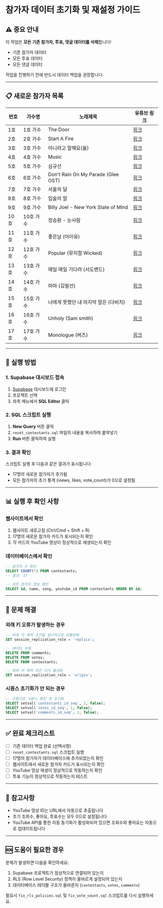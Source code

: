 # 참가자 데이터 초기화 및 재설정 가이드

## ⚠️ 중요 안내

이 작업은 **모든 기존 참가자, 투표, 댓글 데이터를 삭제**합니다!
- 기존 참가자 데이터
- 모든 투표 데이터
- 모든 댓글 데이터

작업을 진행하기 전에 반드시 데이터 백업을 권장합니다.

---

## 📋 새로운 참가자 목록

| 번호 | 가수명 | 노래제목 | 유튜브 링크 |
|------|--------|----------|-------------|
| 1호 | 1호 가수 | The Door | [링크](https://youtu.be/sDeVLXh4uc4) |
| 2호 | 2호 가수 | Start A Fire | [링크](https://youtu.be/-ynaaTrDZM8) |
| 3호 | 3호 가수 | 아니라고 말해요(율) | [링크](https://youtu.be/IChUNQ79wG4) |
| 4호 | 4호 가수 | Music | [링크](https://youtu.be/j6M6Jfxzr6s) |
| 5호 | 5호 가수 | 심규선 | [링크](https://youtu.be/swqBMZ3FlNg) |
| 6호 | 6호 가수 | Don't Rain On My Parade (Glee OST) | [링크](https://youtu.be/p_oIlBEXTL8) |
| 7호 | 7호 가수 | 서울의 달 | [링크](https://youtu.be/Gz6o0a7xfTQ) |
| 8호 | 8호 가수 | 입술의 말 | [링크](https://youtu.be/RiL464NrDho) |
| 9호 | 9호 가수 | Billy Joel - New York State of Mind | [링크](https://youtu.be/OfqvhpHZDsQ) |
| 10호 | 10호 가수 | 정승환 - 눈사람 | [링크](https://youtu.be/UHsN-Gd4K9Q) |
| 11호 | 11호 가수 | 좋은날 (아이유) | [링크](https://youtu.be/-KFLqSBuL6k) |
| 12호 | 12호 가수 | Popular (뮤지컬 Wicked) | [링크](https://youtu.be/rGjmP4WTuXE) |
| 13호 | 13호 가수 | 매일 매일 기다려 (서도밴드) | [링크](https://youtu.be/y9CVjBi7bDg) |
| 14호 | 14호 가수 | 마마 (김필선) | [링크](https://youtu.be/tnW0Z4OGQzU) |
| 15호 | 15호 가수 | 너에게 못했던 내 마지막 말은 (다비치) | [링크](https://youtu.be/OfqvhpHZDsQ) |
| 16호 | 16호 가수 | Unholy (Sam smith) | [링크](https://youtu.be/_UcK40Do400) |
| 17호 | 17호 가수 | Monologue (버즈) | [링크](https://youtu.be/sEYP-qcfkus) |

---

## 🚀 실행 방법

### 1. Supabase 대시보드 접속
1. [Supabase](https://supabase.com) 대시보드에 로그인
2. 프로젝트 선택
3. 좌측 메뉴에서 **SQL Editor** 클릭

### 2. SQL 스크립트 실행
1. **New Query** 버튼 클릭
2. `reset_contestants.sql` 파일의 내용을 복사하여 붙여넣기
3. **Run** 버튼 클릭하여 실행

### 3. 결과 확인
스크립트 실행 후 다음과 같은 결과가 표시됩니다:
- 17명의 새로운 참가자가 추가됨
- 모든 참가자의 초기 통계 (views, likes, vote_count)가 0으로 설정됨

---

## 📊 실행 후 확인 사항

### 웹사이트에서 확인
1. 웹사이트 새로고침 (Ctrl/Cmd + Shift + R)
2. 17명의 새로운 참가자 카드가 표시되는지 확인
3. 각 카드의 YouTube 영상이 정상적으로 재생되는지 확인

### 데이터베이스에서 확인
```sql
-- 참가자 수 확인
SELECT COUNT(*) FROM contestants;
-- 결과: 17

-- 모든 참가자 정보 확인
SELECT id, name, song, youtube_id FROM contestants ORDER BY id;
```

---

## 🔧 문제 해결

### 외래 키 오류가 발생하는 경우
```sql
-- 외래 키 제약 조건을 일시적으로 비활성화
SET session_replication_role = 'replica';

-- 데이터 삭제
DELETE FROM comments;
DELETE FROM votes;
DELETE FROM contestants;

-- 외래 키 제약 조건 다시 활성화
SET session_replication_role = 'origin';
```

### 시퀀스 초기화가 안 되는 경우
```sql
-- 수동으로 시퀀스 확인 및 초기화
SELECT setval('contestants_id_seq', 1, false);
SELECT setval('votes_id_seq', 1, false);
SELECT setval('comments_id_seq', 1, false);
```

---

## ✅ 완료 체크리스트

- [ ] 기존 데이터 백업 완료 (선택사항)
- [ ] `reset_contestants.sql` 스크립트 실행
- [ ] 17명의 참가자가 데이터베이스에 추가되었는지 확인
- [ ] 웹사이트에서 새로운 참가자 카드가 표시되는지 확인
- [ ] YouTube 영상 재생이 정상적으로 작동하는지 확인
- [ ] 투표 기능이 정상적으로 작동하는지 테스트

---

## 📝 참고사항

- YouTube 영상 ID는 URL에서 자동으로 추출됩니다
- 초기 조회수, 좋아요, 투표수는 모두 0으로 설정됩니다
- YouTube API를 통한 자동 동기화가 활성화되어 있으면 조회수와 좋아요는 자동으로 업데이트됩니다

---

## 🆘 도움이 필요한 경우

문제가 발생하면 다음을 확인하세요:
1. Supabase 프로젝트가 정상적으로 연결되어 있는지
2. RLS (Row Level Security) 정책이 올바르게 설정되어 있는지
3. 데이터베이스 테이블 구조가 올바른지 (`contestants`, `votes`, `comments`)

필요시 `fix_rls_policies.sql` 및 `fix_vote_count.sql` 스크립트를 다시 실행하세요.

